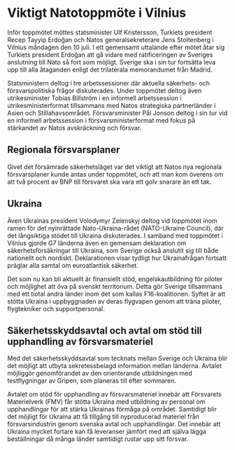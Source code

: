 # Viktigt Natotoppmöte i Vilnius

Inför toppmötet möttes statsminister Ulf Kristersson, Turkiets president Recep Tayyip Erdoğan och Natos generalsekreterare Jens Stoltenberg i Vilnius måndagen den 10 juli. I ett gemensamt uttalande efter mötet åtar sig Turkiets president Erdoğan att gå vidare med ratificeringen av Sveriges anslutning till Nato så fort som möjligt. Sverige ska i sin tur fortsätta leva upp till alla åtaganden enligt det trilaterala memorandumet från Madrid.

Statsministern deltog i tre arbetssessioner där aktuella säkerhets- och försvarspolitiska frågor diskuterades. Under toppmötet deltog även utrikesminister Tobias Billström i en informell arbetssession i utrikesministerformat tillsammans med Natos strategiska partnerländer i Asien och Stillahavsområdet. Försvarsminister Pål Jonson deltog i sin tur vid en informell arbetssession i försvarsministerformat med fokus på stärkandet av Natos avskräckning och försvar.

## Regionala försvarsplaner

Givet det försämrade säkerhetsläget var det viktigt att Natos nya regionala försvarsplaner kunde antas under toppmötet, och att man kom överens om att två procent av BNP till försvaret ska vara ett golv snarare än ett tak.

## Ukraina

Även Ukrainas president Volodymyr Zelenskyj deltog vid toppmötet inom ramen för det nyinrättade Nato-Ukraina-rådet (NATO-Ukraine Council), där det långsiktiga stödet till Ukraina diskuterades. I samband med toppmötet i Vilnius gjorde G7 länderna även en gemensam deklaration om säkerhetsförsäkringar till Ukraina, som Sverige också anslutit sig till både nationellt och nordiskt. Deklarationen visar tydligt hur Ukrainafrågan fortsatt präglar alla samtal om euroatlantisk säkerhet.

Det som nu kan bli aktuellt är finansiellt stöd, engelskautbildning för piloter och möjlighet att öva på svenskt territorium. Detta gör Sverige tillsammans med ett tiotal andra länder inom det som kallas F16-koalitionen. Syftet är att stötta Ukraina i uppbyggnaden av deras flygvapen genom att träna piloter, flygtekniker och supportpersonal.

## Säkerhetsskyddsavtal och avtal om stöd till upphandling av försvarsmateriel

Med det säkerhetsskyddsavtal som tecknats mellan Sverige och Ukraina blir det möjligt att utbyta sekretessbelagd information mellan länderna. Avtalet möjliggör genomförandet av den orienterande utbildningen med testflygningar av Gripen, som planeras till efter sommaren.

Avtalet om stöd för upphandling av försvarsmateriel innebär att Försvarets Materielverk (FMV) får stötta Ukraina med utbildning av personal om upphandlingar för att stärka Ukrainas förmåga på området. Samtidigt blir det möjligt för Ukraina att få tillgång till nyproducerad materiel från försvarsindustrin genom svenska avtal och upphandlingar. Det innebär att Ukraina mycket fortare kan få leveranser jämfört med att själva lägga beställningar då många länder samtidigt rustar upp sitt försvar.
